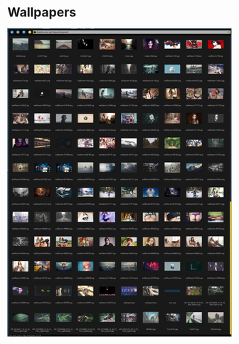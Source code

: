 # Wallpapers
![1](https://raw.githubusercontent.com/RomaniukVadim/wallpapers/master/screen/screen.png)
